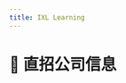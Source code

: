 ```yaml
---
title: IXL Learning
---
```


# 📌 直招公司信息

<DirectHireCompanyTable state="california" city="san-mateo" companyFileName="ixl-learning" />